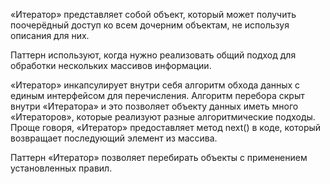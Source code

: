 «Итератор» представляет собой объект, который может получить поочерёдный доступ ко всем дочерним объектам, не используя описания для них.

Паттерн используют, когда нужно реализовать общий подход для обработки нескольких массивов информации.

«Итератор» инкапсулирует внутри себя алгоритм обхода данных с единым интерфейсом для перечисления. Алгоритм перебора скрыт внутри «Итератора» и это позволяет объекту данных иметь много «Итераторов», которые реализуют разные алгоритмические подходы. Проще говоря, «Итератор» предоставляет метод next() в коде, который возвращает последующий элемент из массива.

Паттерн «Итератор» позволяет перебирать объекты с применением установленных правил.